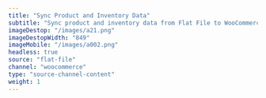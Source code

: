 ```yaml
---
title: "Sync Product and Inventory Data"
subtitle: "Sync product and inventory data from Flat File to WooCommerce."
imageDestop: "/images/a21.png"
imageDestopWidth: "849"
imageMobile: "/images/a002.png"
headless: true
source: "flat-file"
channel: "woocommerce"
type: "source-channel-content"
weight: 1
---
```

